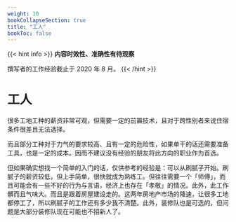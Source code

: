 ```yaml
---
weight: 10
bookCollapseSection: true
title: "工人"
bookToc: false
---
```

{{< hint info >}}
**内容时效性、准确性有待观察**

撰写者的工作经验截止于 2020 年 8 月。
{{< /hint >}}

# 工人

很多工地工种的薪资非常可观，但需要一定的前置技术，且对于跨性别者来说住宿条件很差且无法选择。

而且部分工种对于力气的要求较高、且有一定的危险性，如果单干的话还需要准备工具，也是一定的成本。因而不建议没有经验的朋友将此方向的职业作为首选。

但如果确实想找一个简单的入门的话，仅供参考的经验是：可以从刷腻子开始。刷腻子的薪资较低，但上手简单，很快就成为熟练工。但往往需要一个「师傅」，而且可能会有一些不好的行为与言语，经济上也存在「孝敬」的情况。此外，此工作髒而且气味大。而且是跟着房屋建设走的。这两年房地产市场的降速，让很多工地都停工了，所以刷腻子的工作还有多少我不清楚。此外，装修队也是可选的，但问题是大部分装修队现在可能也不招新人了。